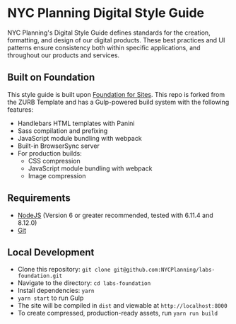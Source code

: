 # NYC Planning Digital Style Guide

NYC Planning's Digital Style Guide defines standards for the creation, formatting, and design of our digital products. These best practices and UI patterns ensure consistency both within specific applications, and throughout our products and services.

## Built on Foundation

This style guide is built upon [Foundation for Sites](http://foundation.zurb.com/sites). This repo is forked from the ZURB Template and has a Gulp-powered build system with the following features:

- Handlebars HTML templates with Panini
- Sass compilation and prefixing
- JavaScript module bundling with webpack
- Built-in BrowserSync server
- For production builds:
  - CSS compression
  - JavaScript module bundling with webpack
  - Image compression

## Requirements

- [NodeJS](https://nodejs.org/en/) (Version 6 or greater recommended, tested with 6.11.4 and 8.12.0)
- [Git](https://git-scm.com/)


## Local Development

- Clone this repository: `git clone git@github.com:NYCPlanning/labs-foundation.git`
- Navigate to the directory: `cd labs-foundation`
- Install dependencies: `yarn`
- `yarn start` to run Gulp
- The site will be compiled in `dist` and viewable at `http://localhost:8000`
- To create compressed, production-ready assets, run `yarn run build`
